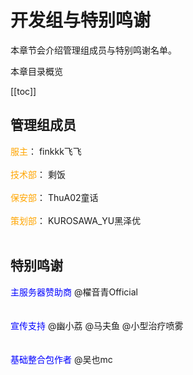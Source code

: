 
# 开发组与特别鸣谢

本章节会介绍管理组成员与特别鸣谢名单。

本章目录概览

[[toc]]

## 管理组成员

<font color = 'orange'>服主</font>：  finkkk飞飞<br><br>
<font color = 'orange'>技术部</font>：  剩饭<br><br>
<font color = 'orange'>保安部</font>：  ThuA02童话<br><br>
<font color = 'orange'>策划部</font>：  KUROSAWA_YU黑泽优<br><br>

## 特别鸣谢

<font color = 'blue'>主服务器赞助商   </font>   @櫂音青Official<br><br>   
<font color = 'blue'>宣传支持   </font>   @幽小荔 @马夫鱼 @小型治疗喷雾<br><br>   
<font color = 'blue'>基础整合包作者   </font>   @吴也mc<br><br>   


